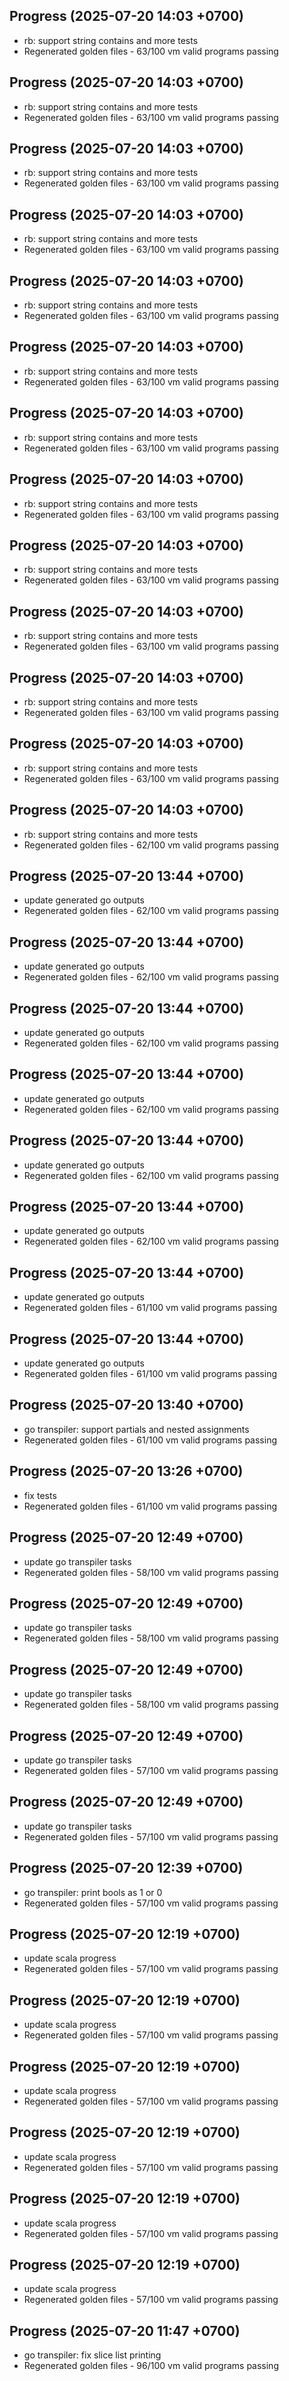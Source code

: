 ## Progress (2025-07-20 14:03 +0700)
- rb: support string contains and more tests
- Regenerated golden files - 63/100 vm valid programs passing

## Progress (2025-07-20 14:03 +0700)
- rb: support string contains and more tests
- Regenerated golden files - 63/100 vm valid programs passing

## Progress (2025-07-20 14:03 +0700)
- rb: support string contains and more tests
- Regenerated golden files - 63/100 vm valid programs passing

## Progress (2025-07-20 14:03 +0700)
- rb: support string contains and more tests
- Regenerated golden files - 63/100 vm valid programs passing

## Progress (2025-07-20 14:03 +0700)
- rb: support string contains and more tests
- Regenerated golden files - 63/100 vm valid programs passing

## Progress (2025-07-20 14:03 +0700)
- rb: support string contains and more tests
- Regenerated golden files - 63/100 vm valid programs passing

## Progress (2025-07-20 14:03 +0700)
- rb: support string contains and more tests
- Regenerated golden files - 63/100 vm valid programs passing

## Progress (2025-07-20 14:03 +0700)
- rb: support string contains and more tests
- Regenerated golden files - 63/100 vm valid programs passing

## Progress (2025-07-20 14:03 +0700)
- rb: support string contains and more tests
- Regenerated golden files - 63/100 vm valid programs passing

## Progress (2025-07-20 14:03 +0700)
- rb: support string contains and more tests
- Regenerated golden files - 63/100 vm valid programs passing

## Progress (2025-07-20 14:03 +0700)
- rb: support string contains and more tests
- Regenerated golden files - 63/100 vm valid programs passing

## Progress (2025-07-20 14:03 +0700)
- rb: support string contains and more tests
- Regenerated golden files - 63/100 vm valid programs passing

## Progress (2025-07-20 14:03 +0700)
- rb: support string contains and more tests
- Regenerated golden files - 62/100 vm valid programs passing

## Progress (2025-07-20 13:44 +0700)
- update generated go outputs
- Regenerated golden files - 62/100 vm valid programs passing

## Progress (2025-07-20 13:44 +0700)
- update generated go outputs
- Regenerated golden files - 62/100 vm valid programs passing

## Progress (2025-07-20 13:44 +0700)
- update generated go outputs
- Regenerated golden files - 62/100 vm valid programs passing

## Progress (2025-07-20 13:44 +0700)
- update generated go outputs
- Regenerated golden files - 62/100 vm valid programs passing

## Progress (2025-07-20 13:44 +0700)
- update generated go outputs
- Regenerated golden files - 62/100 vm valid programs passing

## Progress (2025-07-20 13:44 +0700)
- update generated go outputs
- Regenerated golden files - 62/100 vm valid programs passing

## Progress (2025-07-20 13:44 +0700)
- update generated go outputs
- Regenerated golden files - 61/100 vm valid programs passing

## Progress (2025-07-20 13:44 +0700)
- update generated go outputs
- Regenerated golden files - 61/100 vm valid programs passing

## Progress (2025-07-20 13:40 +0700)
- go transpiler: support partials and nested assignments
- Regenerated golden files - 61/100 vm valid programs passing

## Progress (2025-07-20 13:26 +0700)
- fix tests
- Regenerated golden files - 61/100 vm valid programs passing

## Progress (2025-07-20 12:49 +0700)
- update go transpiler tasks
- Regenerated golden files - 58/100 vm valid programs passing

## Progress (2025-07-20 12:49 +0700)
- update go transpiler tasks
- Regenerated golden files - 58/100 vm valid programs passing

## Progress (2025-07-20 12:49 +0700)
- update go transpiler tasks
- Regenerated golden files - 58/100 vm valid programs passing

## Progress (2025-07-20 12:49 +0700)
- update go transpiler tasks
- Regenerated golden files - 57/100 vm valid programs passing

## Progress (2025-07-20 12:49 +0700)
- update go transpiler tasks
- Regenerated golden files - 57/100 vm valid programs passing

## Progress (2025-07-20 12:39 +0700)
- go transpiler: print bools as 1 or 0
- Regenerated golden files - 57/100 vm valid programs passing

## Progress (2025-07-20 12:19 +0700)
- update scala progress
- Regenerated golden files - 57/100 vm valid programs passing

## Progress (2025-07-20 12:19 +0700)
- update scala progress
- Regenerated golden files - 57/100 vm valid programs passing

## Progress (2025-07-20 12:19 +0700)
- update scala progress
- Regenerated golden files - 57/100 vm valid programs passing

## Progress (2025-07-20 12:19 +0700)
- update scala progress
- Regenerated golden files - 57/100 vm valid programs passing

## Progress (2025-07-20 12:19 +0700)
- update scala progress
- Regenerated golden files - 57/100 vm valid programs passing

## Progress (2025-07-20 12:19 +0700)
- update scala progress
- Regenerated golden files - 57/100 vm valid programs passing

## Progress (2025-07-20 11:47 +0700)
- go transpiler: fix slice list printing
- Regenerated golden files - 96/100 vm valid programs passing
